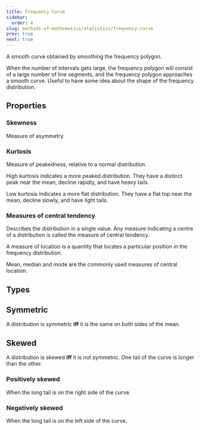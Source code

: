 ```yaml
---
title: Frequency Curve
sidebar:
  order: 4
slug: methods-of-mathematics/statistics/frequency-curve
prev: true
next: true
---
```


A smooth curve obtained by smoothing the frequency polygon.

When the number of intervals gets large, the frequency polygon will consist of a large number of line segments, and the frequency polygon approaches a smooth curve. Useful to have some idea about the shape of the frequency distribution.

## Properties

### Skewness

Measure of asymmetry.

### Kurtosis

Measure of peakedness, relative to a normal distribution.

High kurtosis indicates a more peaked distribution. They have a distinct peak near the mean, decline rapidly, and have heavy tails.

Low kurtosis indicates a more flat distribution. They have a flat top near the mean, decline slowly, and have light tails.

### Measures of central tendency

Describes the distribution in a single value. Any measure indicating a centre of a distribution is called the measure of central tendency.

A measure of location is a quantity that locates a particular position in the frequency distribution. 

Mean, median and mode are the commonly used measures of central location.

## Types

## Symmetric

A distribution is symmetric **iff** it is the same on both sides of the mean.

## Skewed

A distribution is skewed **iff** it is not symmetric. One tail of the curve is longer than the other.

### Positively skewed
When the long tail is on the right side of the curve.

### Negatively skewed

When the long tail is on the left side of the curve.
